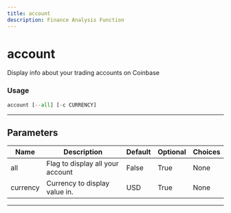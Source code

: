 ```yaml
---
title: account
description: Finance Analysis Function
---
```


# account

Display info about your trading accounts on Coinbase

### Usage

```python
account [--all] [-c CURRENCY]
```

---

## Parameters

| Name | Description | Default | Optional | Choices |
| ---- | ----------- | ------- | -------- | ------- |
| all | Flag to display all your account | False | True | None |
| currency | Currency to display value in. | USD | True | None |

---
